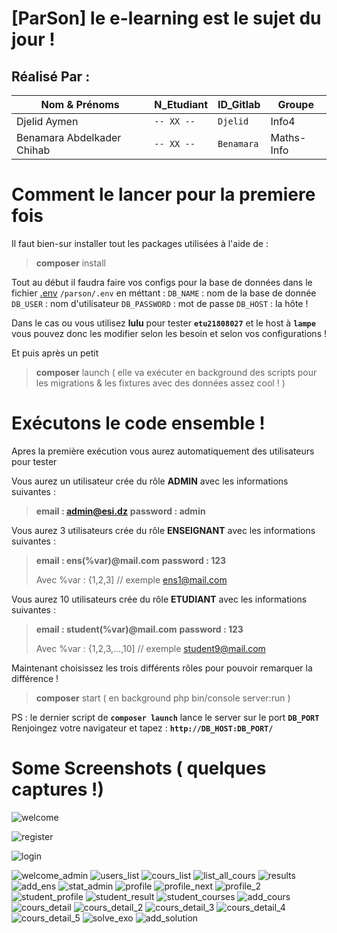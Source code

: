 # [ParSon]  le e-learning est le sujet du jour !

## Réalisé Par :
  |   Nom & Prénoms |N_Etudiant| ID_Gitlab | Groupe |
|----------------|-------------------------------|-----------------------------|-------|
|Djelid Aymen | `-- XX --` | `Djelid` |  Info4 |
|Benamara Abdelkader Chihab | `-- XX --` | `Benamara` |    Maths-Info     



# Comment le lancer pour la premiere fois 
Il faut bien-sur installer tout les packages utilisées  à l'aide de :
>  **composer** install

Tout au début il faudra faire vos configs pour la base de données dans le fichier  [.env](https://github.com/ChihabEddine98/parson/blob/master/parson/.env) 
`/parson/.env`
en  méttant :
`DB_NAME` : nom de la base de donnée
`DB_USER` : nom d'utilisateur
`DB_PASSWORD` : mot de passe 
`DB_HOST` : la hôte !

Dans le cas ou vous utilisez **lulu** pour tester 
**`etu21808027`** et le host à **`lampe`** vous pouvez donc les modifier selon les besoin et selon vos configurations !

Et puis après un petit
>  **composer** launch
( elle va exécuter en background des scripts pour les migrations 
& les fixtures avec des données assez cool ! ) 




# Exécutons le code ensemble !
Apres la première exécution vous aurez automatiquement  des utilisateurs pour tester 

Vous aurez un utilisateur crée du rôle **ADMIN** avec les informations suivantes : 
> **email :  admin@esi.dz**
> **password :  admin**

Vous aurez 3 utilisateurs crée du rôle **ENSEIGNANT** avec les informations suivantes : 
> **email :  ens(%var)@mail.com**
> **password :  123**
> 
>  Avec %var : {1,2,3]  // exemple ens1@mail.com

Vous aurez 10 utilisateurs crée du rôle **ETUDIANT** avec les informations suivantes : 
> **email :  student(%var)@mail.com**
> **password :  123**
> 
>  Avec %var : {1,2,3,...,10]  // exemple student9@mail.com

Maintenant choisissez les trois différents rôles pour pouvoir remarquer la différence !
>  **composer** start
>  ( en background php bin/console server:run )

PS : le dernier script de **`composer launch`** lance le server sur le port **`DB_PORT`**
Renjoingez votre navigateur et tapez :
**`http://DB_HOST:DB_PORT/`**

# Some Screenshots ( quelques captures !)

![welcome](https://user-images.githubusercontent.com/38104305/82168353-e0be5680-98be-11ea-86dd-52989d4e96f9.JPG)

![register](https://user-images.githubusercontent.com/38104305/82168373-eae05500-98be-11ea-9ebd-c25ea840aa26.JPG)

![login](https://user-images.githubusercontent.com/38104305/82168376-ecaa1880-98be-11ea-9cca-bf1f09113f76.JPG)

![welcome_admin](https://user-images.githubusercontent.com/38104305/82168398-f469bd00-98be-11ea-869a-c961635213d9.JPG)
![users_list](https://user-images.githubusercontent.com/38104305/82168412-ff245200-98be-11ea-8593-42031aea9fdf.JPG)
![cours_list](https://user-images.githubusercontent.com/38104305/82168422-03e90600-98bf-11ea-9843-1fb449ae279a.JPG)
![list_all_cours](https://user-images.githubusercontent.com/38104305/82168424-064b6000-98bf-11ea-9160-566f0fbe8411.JPG)
![results](https://user-images.githubusercontent.com/38104305/82168432-0ba8aa80-98bf-11ea-897c-333c07e0991a.JPG)
![add_ens](https://user-images.githubusercontent.com/38104305/82168442-1105f500-98bf-11ea-8774-1647bd0fda45.JPG)
![stat_admin](https://user-images.githubusercontent.com/38104305/82168450-15321280-98bf-11ea-9c11-27e79e8b264f.JPG)
![profile](https://user-images.githubusercontent.com/38104305/82168485-2b3fd300-98bf-11ea-8c44-2e051bbd63f6.JPG)
![profile_next](https://user-images.githubusercontent.com/38104305/82168592-5aeedb00-98bf-11ea-913f-20d723814ddf.JPG)
![profile_2](https://user-images.githubusercontent.com/38104305/82168495-30048700-98bf-11ea-99ab-e9e9df8ebc0f.JPG)
![student_profile](https://user-images.githubusercontent.com/38104305/82168504-34c93b00-98bf-11ea-9abe-36db55e5adfd.JPG)
![student_result](https://user-images.githubusercontent.com/38104305/82168513-398def00-98bf-11ea-8a26-7d1e0e622874.JPG)
![student_courses](https://user-images.githubusercontent.com/38104305/82168522-3eeb3980-98bf-11ea-85a4-0f67ad11d5fa.JPG)
![add_cours](https://user-images.githubusercontent.com/38104305/82168544-47dc0b00-98bf-11ea-86dd-c625002c8f52.JPG)
![cours_detail](https://user-images.githubusercontent.com/38104305/82168552-4a3e6500-98bf-11ea-8537-38b4c631016c.JPG)
![cours_detail_2](https://user-images.githubusercontent.com/38104305/82168560-4ca0bf00-98bf-11ea-89c0-2029a59cbf42.JPG)
![cours_detail_3](https://user-images.githubusercontent.com/38104305/82168563-4dd1ec00-98bf-11ea-9ec1-407b388b3341.JPG)
![cours_detail_4](https://user-images.githubusercontent.com/38104305/82168569-4f9baf80-98bf-11ea-914d-f14a9a8b5e53.JPG)
![cours_detail_5](https://user-images.githubusercontent.com/38104305/82168578-5296a000-98bf-11ea-8121-18db0d1beda8.JPG)
![solve_exo](https://user-images.githubusercontent.com/38104305/82168584-55919080-98bf-11ea-8a23-e787d7bc5a04.JPG)
![add_solution](https://user-images.githubusercontent.com/38104305/82168616-6a6e2400-98bf-11ea-8a54-0a5e6c05906d.JPG)





